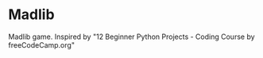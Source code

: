 # Madlib
Madlib game. Inspired by "12 Beginner Python Projects - Coding Course by freeCodeCamp.org"
